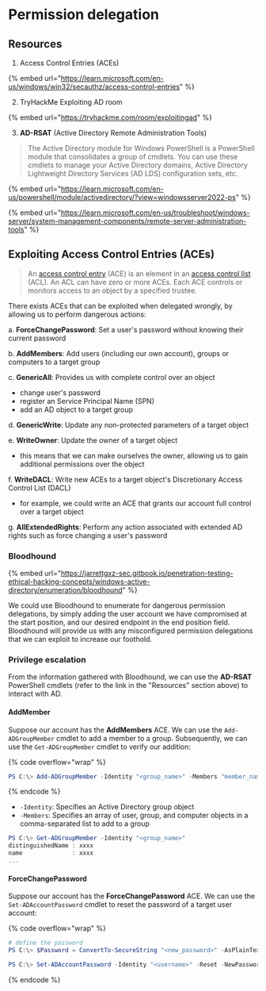 # Permission delegation

## Resources

1. Access Control Entries (ACEs)

{% embed url="https://learn.microsoft.com/en-us/windows/win32/secauthz/access-control-entries" %}

2. TryHackMe Exploiting AD room

{% embed url="https://tryhackme.com/room/exploitingad" %}

3. **AD-RSAT** (Active Directory Remote Administration Tools)

> The Active Directory module for Windows PowerShell is a PowerShell module that consolidates a group of cmdlets. You can use these cmdlets to manage your Active Directory domains, Active Directory Lightweight Directory Services (AD LDS) configuration sets, etc.

{% embed url="https://learn.microsoft.com/en-us/powershell/module/activedirectory/?view=windowsserver2022-ps" %}

{% embed url="https://learn.microsoft.com/en-us/troubleshoot/windows-server/system-management-components/remote-server-administration-tools" %}

## Exploiting Access Control Entries (ACEs)

> An [access control entry](https://learn.microsoft.com/en-us/windows/win32/SecGloss/a-gly) (ACE) is an element in an [access control list](https://learn.microsoft.com/en-us/windows/win32/SecGloss/a-gly) (ACL). An ACL can have zero or more ACEs. Each ACE controls or monitors access to an object by a specified trustee.

There exists ACEs that can be exploited when delegated wrongly, by allowing us to perform dangerous actions:

a. **ForceChangePassword**: Set a user's password without knowing their current password

b. **AddMembers**: Add users (including our own account), groups or computers to a target group

c. **GenericAll**: Provides us with complete control over an object

* change user's password
* register an Service Principal Name (SPN)
* add an AD object to a target group

d. **GenericWrite**: Update any non-protected parameters of a target object

e. **WriteOwner**: Update the owner of a target object

* this means that we can make ourselves the owner, allowing us to gain additional permissions over the object

f. **WriteDACL**: Write new ACEs to a target object's Discretionary Access Control List (DACL)&#x20;

* for example, we could write an ACE that grants our account full control over a target object

g. **AllExtendedRights**: Perform any action associated with extended AD rights such as force changing a user's password

### Bloodhound

{% embed url="https://jarrettgxz-sec.gitbook.io/penetration-testing-ethical-hacking-concepts/windows-active-directory/enumeration/bloodhound" %}

We could use Bloodhound to enumerate for dangerous permission delegations, by simply adding the user account we have compromised at the start position, and our desired endpoint in the end position field. Bloodhound will provide us with any misconfigured permission delegations that we can exploit to increase our foothold.

### Privilege escalation

From the information gathered with Bloodhound, we can use the **AD-RSAT** PowerShell cmdlets (refer to the link in the "Resources" section above) to interact with AD.

#### AddMember

Suppose our account has the **AddMembers** ACE. We can use the `Add-ADGroupMember` cmdlet to add a member to a group. Subsequently, we can use the `Get-ADGroupMember` cmdlet to verify our addition:

{% code overflow="wrap" %}
```powershell
PS C:\> Add-ADGroupMember -Identity "<group_name>" -Members "member_name, ..."
```
{% endcode %}

* `-Identity`: Specifies an Active Directory group object
* `-Members`: Specifies an array of user, group, and computer objects in a comma-separated list to add to a group

```powershell
PS C:\> Get-ADGroupMember -Identity "<group_name>"
distinguishedName : xxxx
name              : xxxx
...
```

#### ForceChangePassword

Suppose our account has the **ForceChangePassword** ACE. We can use the `Set-ADAccountPassword` cmdlet to reset the password of a target user account:

{% code overflow="wrap" %}
```powershell
# define the password
PS C:\> $Password = ConvertTo-SecureString "<new_password>" -AsPlainText -Force 

PS C:\> Set-ADAccountPassword -Identity "<username>" -Reset -NewPassword $Password
```
{% endcode %}

